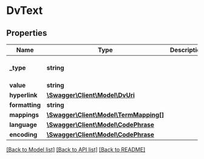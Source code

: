 # DvText

## Properties
Name | Type | Description | Notes
------------ | ------------- | ------------- | -------------
**_type** | **string** |  | [optional] [default to 'DV_TEXT']
**value** | **string** |  | 
**hyperlink** | [**\Swagger\Client\Model\DvUri**](DvUri.md) |  | [optional] 
**formatting** | **string** |  | [optional] 
**mappings** | [**\Swagger\Client\Model\TermMapping[]**](TermMapping.md) |  | [optional] 
**language** | [**\Swagger\Client\Model\CodePhrase**](CodePhrase.md) |  | [optional] 
**encoding** | [**\Swagger\Client\Model\CodePhrase**](CodePhrase.md) |  | [optional] 

[[Back to Model list]](../../README.md#documentation-for-models) [[Back to API list]](../../README.md#documentation-for-api-endpoints) [[Back to README]](../../README.md)

